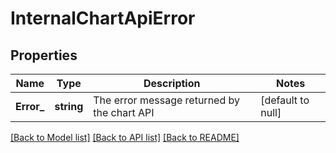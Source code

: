 # InternalChartApiError

## Properties
Name | Type | Description | Notes
------------ | ------------- | ------------- | -------------
**Error_** | **string** | The error message returned by the chart API | [default to null]

[[Back to Model list]](../README.md#documentation-for-models) [[Back to API list]](../README.md#documentation-for-api-endpoints) [[Back to README]](../README.md)


